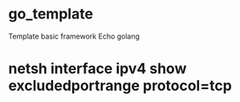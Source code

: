 # go_template
Template basic framework Echo golang
# netsh interface ipv4 show excludedportrange protocol=tcp